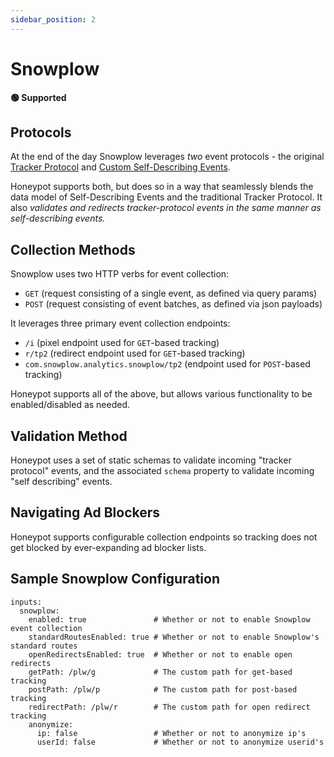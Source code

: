 ```yaml
---
sidebar_position: 2
---
```


# Snowplow

**🟢 Supported**


## Protocols

At the end of the day Snowplow leverages *two* event protocols - the original [Tracker Protocol](https://docs.snowplowanalytics.com/docs/collecting-data/collecting-from-own-applications/snowplow-tracker-protocol/) and [Custom Self-Describing Events](https://docs.snowplowanalytics.com/docs/collecting-data/collecting-from-own-applications/javascript-trackers/javascript-tracker/javascript-tracker-v2/tracking-specific-events/#tracking-custom-self-describing-events).

Honeypot supports both, but does so in a way that seamlessly blends the data model of Self-Describing Events and the traditional Tracker Protocol. It also *validates and redirects tracker-protocol events in the same manner as self-describing events.*

## Collection Methods

Snowplow uses two HTTP verbs for event collection:

  - `GET` (request consisting of a single event, as defined via query params)
  - `POST` (request consisting of event batches, as defined via json payloads)

It leverages three primary event collection endpoints:

  - `/i` (pixel endpoint used for `GET`-based tracking)
  - `r/tp2` (redirect endpoint used for `GET`-based tracking)
  - `com.snowplow.analytics.snowplow/tp2` (endpoint used for `POST`-based tracking)

Honeypot supports all of the above, but allows various functionality to be enabled/disabled as needed.

## Validation Method

Honeypot uses a set of static schemas to validate incoming "tracker protocol" events, and the associated `schema` property to validate incoming "self describing" events.

## Navigating Ad Blockers

Honeypot supports configurable collection endpoints so tracking does not get blocked by ever-expanding ad blocker lists.


## Sample Snowplow Configuration

```
inputs:
  snowplow:
    enabled: true               # Whether or not to enable Snowplow event collection
    standardRoutesEnabled: true # Whether or not to enable Snowplow's standard routes
    openRedirectsEnabled: true  # Whether or not to enable open redirects
    getPath: /plw/g             # The custom path for get-based tracking
    postPath: /plw/p            # The custom path for post-based tracking
    redirectPath: /plw/r        # The custom path for open redirect tracking
    anonymize:
      ip: false                 # Whether or not to anonymize ip's
      userId: false             # Whether or not to anonymize userid's
